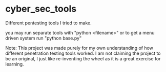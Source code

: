 # cyber_sec_tools
Different pentesting tools I tried to make.

you may run separate tools with "python \<filename\>"
or
to get a menu driven system run "python base.py"

Note: This project was made purely for my own understanding of how different penetration testing tools worked. I am not claiming the project to be an original, 
I just like re-inventing the wheel as it is a great exercise for learning.
